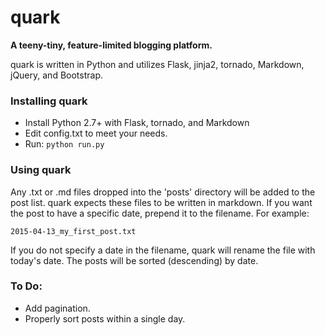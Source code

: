 # quark
**A teeny-tiny, feature-limited blogging platform.**

quark is written in Python and utilizes Flask, jinja2, tornado, Markdown, 
jQuery, and Bootstrap.

### Installing quark

* Install Python 2.7+ with Flask, tornado, and Markdown
* Edit config.txt to meet your needs.
* Run: `python run.py`

### Using quark

Any .txt or .md files dropped into the 'posts' directory will be added to the
post list. quark expects these files to be written in markdown. If you want
the post to have a specific date, prepend it to the filename. For example:

`2015-04-13_my_first_post.txt`

If you do not specify a date in the filename, quark will rename the file with
today's date. The posts will be sorted (descending) by date.

### To Do:

* Add pagination.
* Properly sort posts within a single day.

